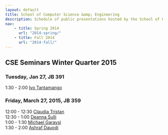 ```yaml
---
layout: default
title: School of Computer Science &amp; Engineering
description: Schedule of public presentations hosted by the School of CSE.
nav:
    - title: Spring 2014
      url: "2014-spring/"
    - title: Fall 2014
      url: "2014-fall/"
---
```


## CSE Seminars __Winter Quarter 2015__

### Tuesday, Jan 27, JB 391

  1:30 -  2:00 [Ivo Tantamango](2015-winter/ivo-tantamango.pdf) <br>

### Friday, March 27, 2015, JB 359

 12:00 - 12:30 [Claudia Tristan](2015-winter/claudia-tristan.pdf) <br>
 12:30 -  1:00 [Deanna Sulli](2015-winter/deanna-sulli.pdf) <br>
  1:00 -  1:30 [Michael Garaysi](2015-winter/michael-garaysi.pdf) <br>
  1:30 -  2:00 [Ashraf Dauodi](2015-winter/ashraf-dauodi.pdf) <br>

